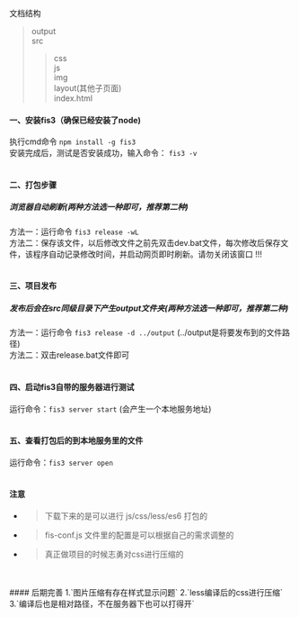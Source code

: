 
文档结构
>output  
>src  
>>css  
>>js  
>>img  
>>layout(其他子页面)  
>>index.html  
#### 一、安装fis3（确保已经安装了node)
执行cmd命令
```npm install -g fis3```
</br>
安装完成后，测试是否安装成功，输入命令：
```fis3 -v```
</br>
</br>
#### 二、打包步骤
##### 浏览器自动刷新(两种方法选一种即可，推荐第二种)
方法一：运行命令  `fis3 release -wL`
</br>
方法二：保存该文件，以后修改文件之前先双击dev.bat文件，每次修改后保存文件，该程序自动记录修改时间，并启动网页即时刷新。请勿关闭该窗口 !!!
</br>
</br>
#### 三、项目发布
##### 发布后会在src同级目录下产生output文件夹(两种方法选一种即可，推荐第二种)
方法一：运行命令  `fis3 release -d ../output`   (../output是将要发布到的文件路径)
</br>
方法二：双击release.bat文件即可
</br>
</br>
#### 四、启动fis3自带的服务器进行测试

运行命令：`fis3 server start` (会产生一个本地服务地址)
</br>
</br>
#### 五、查看打包后的到本地服务里的文件

运行命令：`fis3 server open`
</br>
</br>
#### 注意
* > 下载下来的是可以进行 js/css/less/es6 打包的
* > fis-conf.js 文件里的配置是可以根据自己的需求调整的
* > 真正做项目的时候志勇对css进行压缩的
</br>
</br>
#### 后期完善
1.`图片压缩有存在样式显示问题`
2.`less编译后的css进行压缩`
3.`编译后也是相对路径，不在服务器下也可以打得开`
  
